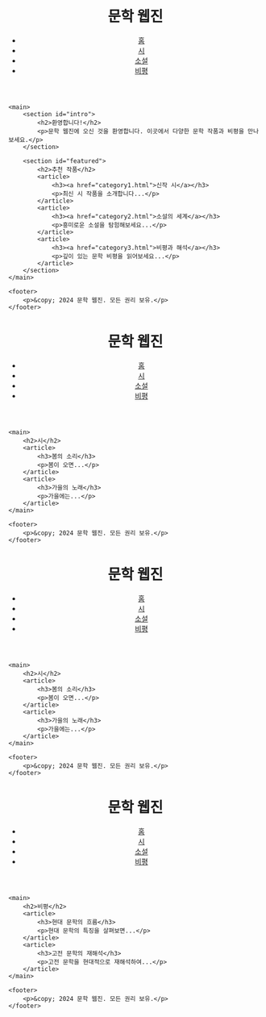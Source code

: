 <!DOCTYPE html>
<html lang="ko">
<head>
    <meta charset="UTF-8">
    <meta name="viewport" content="width=device-width, initial-scale=1.0">
    <title>문학 웹진</title>
    <link rel="stylesheet" href="style.css">
</head>
<body>
    <header>
        <h1>문학 웹진</h1>
        <nav>
            <ul>
                <li><a href="index.html">홈</a></li>
                <li><a href="category1.html">시</a></li>
                <li><a href="category2.html">소설</a></li>
                <li><a href="category3.html">비평</a></li>
            </ul>
        </nav>
    </header>

    <main>
        <section id="intro">
            <h2>환영합니다!</h2>
            <p>문학 웹진에 오신 것을 환영합니다. 이곳에서 다양한 문학 작품과 비평을 만나보세요.</p>
        </section>

        <section id="featured">
            <h2>추천 작품</h2>
            <article>
                <h3><a href="category1.html">신작 시</a></h3>
                <p>최신 시 작품을 소개합니다...</p>
            </article>
            <article>
                <h3><a href="category2.html">소설의 세계</a></h3>
                <p>흥미로운 소설을 탐험해보세요...</p>
            </article>
            <article>
                <h3><a href="category3.html">비평과 해석</a></h3>
                <p>깊이 있는 문학 비평을 읽어보세요...</p>
            </article>
        </section>
    </main>

    <footer>
        <p>&copy; 2024 문학 웹진. 모든 권리 보유.</p>
    </footer>
</body>
</html>
<!DOCTYPE html>
<html lang="ko">
<head>
    <meta charset="UTF-8">
    <meta name="viewport" content="width=device-width, initial-scale=1.0">
    <title>시 - 문학 웹진</title>
    <link rel="stylesheet" href="style.css">
</head>
<body>
    <header>
        <h1>문학 웹진</h1>
        <nav>
            <ul>
                <li><a href="index.html">홈</a></li>
                <li><a href="category1.html">시</a></li>
                <li><a href="category2.html">소설</a></li>
                <li><a href="category3.html">비평</a></li>
            </ul>
        </nav>
    </header>

    <main>
        <h2>시</h2>
        <article>
            <h3>봄의 소리</h3>
            <p>봄이 오면...</p>
        </article>
        <article>
            <h3>가을의 노래</h3>
            <p>가을에는...</p>
        </article>
    </main>

    <footer>
        <p>&copy; 2024 문학 웹진. 모든 권리 보유.</p>
    </footer>
</body>
</html>
<!DOCTYPE html>
<html lang="ko">
<head>
    <meta charset="UTF-8">
    <meta name="viewport" content="width=device-width, initial-scale=1.0">
    <title>시 - 문학 웹진</title>
    <link rel="stylesheet" href="style.css">
</head>
<body>
    <header>
        <h1>문학 웹진</h1>
        <nav>
            <ul>
                <li><a href="index.html">홈</a></li>
                <li><a href="category1.html">시</a></li>
                <li><a href="category2.html">소설</a></li>
                <li><a href="category3.html">비평</a></li>
            </ul>
        </nav>
    </header>

    <main>
        <h2>시</h2>
        <article>
            <h3>봄의 소리</h3>
            <p>봄이 오면...</p>
        </article>
        <article>
            <h3>가을의 노래</h3>
            <p>가을에는...</p>
        </article>
    </main>

    <footer>
        <p>&copy; 2024 문학 웹진. 모든 권리 보유.</p>
    </footer>
</body>
</html>
<!DOCTYPE html>
<html lang="ko">
<head>
    <meta charset="UTF-8">
    <meta name="viewport" content="width=device-width, initial-scale=1.0">
    <title>비평 - 문학 웹진</title>
    <link rel="stylesheet" href="style.css">
</head>
<body>
    <header>
        <h1>문학 웹진</h1>
        <nav>
            <ul>
                <li><a href="index.html">홈</a></li>
                <li><a href="category1.html">시</a></li>
                <li><a href="category2.html">소설</a></li>
                <li><a href="category3.html">비평</a></li>
            </ul>
        </nav>
    </header>

    <main>
        <h2>비평</h2>
        <article>
            <h3>현대 문학의 흐름</h3>
            <p>현대 문학의 특징을 살펴보면...</p>
        </article>
        <article>
            <h3>고전 문학의 재해석</h3>
            <p>고전 문학을 현대적으로 재해석하여...</p>
        </article>
    </main>

    <footer>
        <p>&copy; 2024 문학 웹진. 모든 권리 보유.</p>
    </footer>
</body>
</html>

